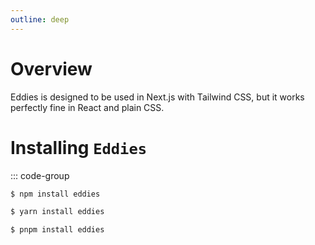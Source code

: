 ```yaml
---
outline: deep
---
```


# Overview

Eddies is designed to be used in Next.js with Tailwind CSS, but it works perfectly fine in React and plain CSS.

# Installing `Eddies`

::: code-group

```bash [npm]
$ npm install eddies
```

```bash [yarn]
$ yarn install eddies
```

```bash [pnpm]
$ pnpm install eddies
```

